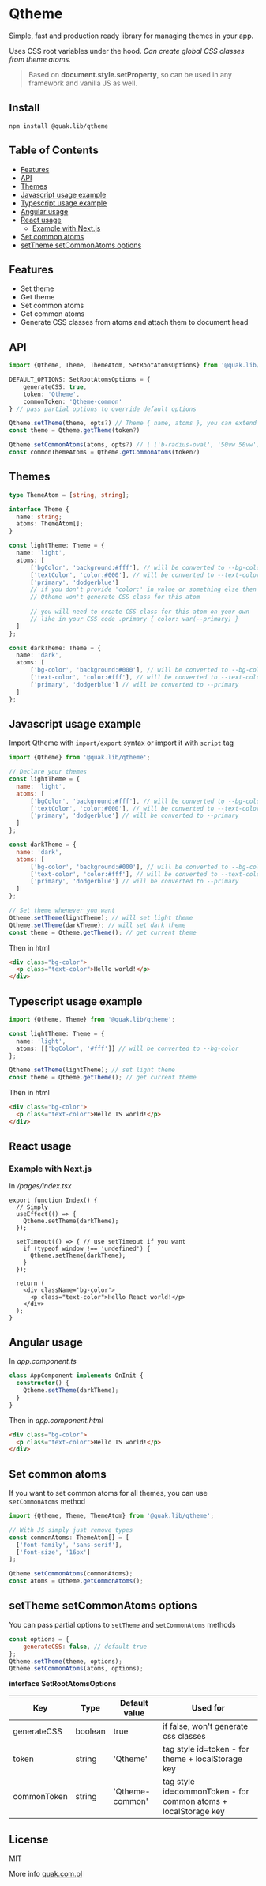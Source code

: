 # Qtheme
Simple, fast and production ready library for managing themes in your app.

Uses CSS root variables under the hood.
*Can create global CSS classes from theme atoms.*

> Based on **document.style.setProperty**, so can be used in any framework and vanilla JS as well.

## Install
```
npm install @quak.lib/qtheme
```

## Table of Contents

* [Features](#features)
* [API](#api)
* [Themes](#themes)
* [Javascript usage example](#javascript-usage-example)
* [Typescript usage example](#typescript-usage-example)
* [Angular usage](#angular-usage)
* [React usage](#react-usage)
    - [Example with Next.js](#example-with-nextjs)
* [Set common atoms](#set-common-atoms)
* [setTheme setCommonAtoms options](#settheme-setcommonatoms-options)

## Features
* Set theme
* Get theme
* Set common atoms
* Get common atoms
* Generate CSS classes from atoms and attach them to document head

## API
```typescript
import {Qtheme, Theme, ThemeAtom, SetRootAtomsOptions} from '@quak.lib/qtheme'

DEFAULT_OPTIONS: SetRootAtomsOptions = {
    generateCSS: true,
    token: 'Qtheme',
    commonToken: 'Qtheme-common'
} // pass partial options to override default options

Qtheme.setTheme(theme, opts?) // Theme { name, atoms }, you can extend Theme interface
const theme = Qtheme.getTheme(token?)

Qtheme.setCommonAtoms(atoms, opts?) // [ ['b-radius-oval', '50vw 50vw'], ['text-size', '16px'] ]
const commonThemeAtoms = Qtheme.getCommonAtoms(token?)
```

## Themes
```typescript
type ThemeAtom = [string, string];

interface Theme {
  name: string;
  atoms: ThemeAtom[];
}

const lightTheme: Theme = {
  name: 'light',
  atoms: [
      ['bgColor', 'background:#fff'], // will be converted to --bg-color
      ['textColor', 'color:#000'], // will be converted to --text-color
      ['primary', 'dodgerblue']
      // if you don't provide 'color:' in value or something else then
      // Qtheme won't generate CSS class for this atom
    
      // you will need to create CSS class for this atom on your own
      // like in your CSS code .primary { color: var(--primary) }
  ]
};

const darkTheme: Theme = {
  name: 'dark',
  atoms: [
      ['bg-color', 'background:#000'], // will be converted to --bg-color
      ['text-color', 'color:#fff'], // will be converted to --text-color
      ['primary', 'dodgerblue'] // will be converted to --primary
  ] 
};
```

## Javascript usage example
Import Qtheme with `import/export` syntax or import it with `script` tag
```javascript
import {Qtheme} from '@quak.lib/qtheme';

// Declare your themes
const lightTheme = {
  name: 'light',
  atoms: [
      ['bgColor', 'background:#fff'], // will be converted to --bg-color
      ['textColor', 'color:#000'], // will be converted to --text-color
      ['primary', 'dodgerblue'] // will be converted to --primary
  ]
};

const darkTheme = {
  name: 'dark',
  atoms: [
      ['bg-color', 'background:#000'], // will be converted to --bg-color
      ['text-color', 'color:#fff'], // will be converted to --text-color
      ['primary', 'dodgerblue'] // will be converted to --primary
  ] 
};

// Set theme whenever you want
Qtheme.setTheme(lightTheme); // will set light theme
Qtheme.setTheme(darkTheme); // will set dark theme
const theme = Qtheme.getTheme(); // get current theme
```
Then in html
```html
<div class="bg-color">
  <p class="text-color">Hello world!</p>
</div>
```

## Typescript usage example
```typescript
import {Qtheme, Theme} from '@quak.lib/qtheme';

const lightTheme: Theme = {
  name: 'light',
  atoms: [['bgColor', '#fff']] // will be converted to --bg-color
};

Qtheme.setTheme(lightTheme); // set light theme
const theme = Qtheme.getTheme(); // get current theme
```
Then in html
```html
<div class="bg-color">
  <p class="text-color">Hello TS world!</p>
</div>
```

## React usage

### Example with Next.js
In */pages/index.tsx*

```tsx
export function Index() {
  // Simply   
  useEffect(() => {
    Qtheme.setTheme(darkTheme);
  });

  setTimeout(() => { // use setTimeout if you want
    if (typeof window !== 'undefined') {
      Qtheme.setTheme(darkTheme);
    }
  });

  return (
    <div className='bg-color'>
      <p class="text-color">Hello React world!</p>
    </div>
  );
}
```

## Angular usage
In *app.component.ts*
```typescript
class AppComponent implements OnInit {
  constructor() {
    Qtheme.setTheme(darkTheme);
  }
}
```
Then in *app.component.html*
```html
<div class="bg-color">
  <p class="text-color">Hello TS world!</p>
</div>
```

## Set common atoms
If you want to set common atoms for all themes, you can use `setCommonAtoms` method
```typescript
import {Qtheme, Theme, ThemeAtom} from '@quak.lib/qtheme';

// With JS simply just remove types
const commonAtoms: ThemeAtom[] = [
  ['font-family', 'sans-serif'],
  ['font-size', '16px']
];

Qtheme.setCommonAtoms(commonAtoms);
const atoms = Qtheme.getCommonAtoms();
```

## setTheme setCommonAtoms options
You can pass partial options to `setTheme` and `setCommonAtoms` methods
```javascript
const options = {
    generateCSS: false, // default true
};
Qtheme.setTheme(theme, options);
Qtheme.setCommonAtoms(atoms, options);
```

**interface SetRootAtomsOptions**

| Key         | Type    | Default value   | Used for                                                       |
|-------------|---------|-----------------|----------------------------------------------------------------|
| generateCSS | boolean | true            | if false, won't generate css classes                           |
| token       | string  | 'Qtheme'        | tag style id=token - for theme + localStorage key              |
| commonToken | string  | 'Qtheme-common' | tag style id=commonToken - for common atoms + localStorage key |

## License
MIT

More info [quak.com.pl](https://quak.com.pl)
